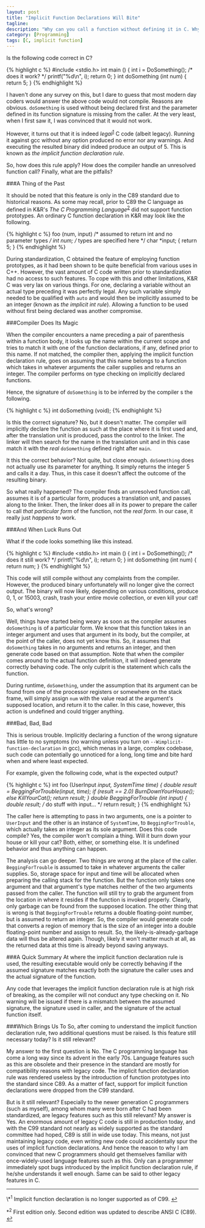 ```yaml
---
layout: post
title: "Implicit Function Declarations Will Bite"
tagline:
description: "Why can you call a function without defining it in C. Why is it bad?"
category: [Programming]
tags: [C, implicit function]
---
```


Is the following code correct in C?

{% highlight c %}
#include <stdio.h>
int main () {
    int i = DoSomething();      /* does it work? */
    printf("%d\n", i);
    return 0;
}
int doSomething (int num) {
    return 5;
}
{% endhighlight %}

I haven't done any survey on this, but I dare to guess that most modern day
coders would answer the above code would not compile.
Reasons are obvious.
`doSomething` is used without being declared first and the parameter defined
in its function signature is missing from the caller.
At the very least, when I first saw it, I was convinced that it would not work.

However, it turns out that it is indeed
*legal*<sup id="ref_f1"><a href="#f1">1</a></sup> C code (albeit legacy).
Running it against gcc without any option produced no error nor any warnings.
And executing the resulted binary did indeed produce an output of 5.
This is known as *the implicit function declaration rule*.

So, how does this rule apply?
How does the compiler handle an unresolved function call?
Finally, what are the pitfalls?

###A Thing of the Past

It should be noted that this feature is only in the C89 standard due to historical reasons.
As some may recall, prior to C89 the C language as defined in K&R's
*The C Programming Language*<sup id="ref_f2"><a href="#f2">2</a></sup>
did not support function prototypes.
An ordinary C function declaration in K&R may look like the following.

{% highlight c %}
foo (num, input)    /* assumed to return int and no parameter types */
    int num;        /* types are specified here */
    char *input;
{
    return 5;
}
{% endhighlight %}

During standardization, C obtained the feature of employing function prototypes,
as it had been shown to be quite beneficial from various uses in C++.
However, the vast amount of C code written prior to standardization had no access
to such features.
To cope with this and other limitations, K&R C was very lax on various things.
For one, declaring a variable without an actual type preceding it was perfectly legal.
Any such variable simply needed to be qualified with `auto`
and would then be implicitly assumed to be an integer (known as *the implicit int rule*).
Allowing a function to be used without first being declared was another compromise.

###Compiler Does Its Magic

When the compiler encounters a name preceding a pair of parenthesis within a function body,
it looks up the name within the current scope and tries to match it with one of the
function declarations, if any, defined prior to this name.
If not matched, the compiler then, applying the implicit function declaration rule,
goes on assuming that this name belongs to a function which takes in whatever arguments
the caller supplies and returns an integer.
The compiler performs on type checking on implicitly declared functions.

Hence, the signature of `doSomething` is to be inferred by the compiler s the following.

{% highlight c %}
int doSomething (void);
{% endhighlight %}

Is this the correct signature? No, but it doesn't matter.
The compiler will implicitly declare the function as such at the place where
it is first used and, after the translation unit is produced, pass the
control to the linker.
The linker will then search for the name in the translation unit and in this case
match it with the *real* `doSomething` defined right after `main`.

It this the correct behavior? Not quite, but close enough.
`doSomething` does not actually use its parameter for anything.
It simply returns the integer 5 and calls it a day.
Thus, in this case it doesn't affect the outcome of the resulting binary.

So what really happened?
The compiler finds an unresolved function call, assumes it is of a particular form,
produces a translation unit, and passes along to the linker.
Then, the linker does all in its power to prepare the caller to call
*that particular form* of the function, not the *real form*.
In our case, it really just *happens* to work.

###And When Luck Runs Out

What if the code looks something like this instead.

{% highlight c %}
#include <stdio.h>
int main () {
    int i = DoSomething();      /* does it still work? */
    printf("%d\n", i);
    return 0;
}
int doSomething (int num) {
    return num;
}
{% endhighlight %}

This code will still compile without any complaints from the compiler.
However, the produced binary unfortunately will no longer give the correct output.
The binary will now likely, depending on various conditions, produce 0, 1, or 15003,
crash, trash your entire movie collection, or even kill your cat!

So, what's wrong?

Well, things have started being weary as soon as the compiler assumes
`doSomething` is of a particular form.
We know that this function takes in an integer argument and uses that argument in its body,
but the compiler, at the point of the caller, does not yet know this.
So, it assumes that `doSomething` takes in no arguments and returns an integer, and then
generate code based on that assumption.
Note that when the compiler comes around to the actual function definition, it will
indeed generate correctly behaving code.
The only culprit is the statement which calls the function.

During runtime, `doSomething`, under the assumption that its argument can be found
from one of the processor registers or somewhere on the stack frame, will simply assign
`num` with the value read at the argument's supposed location, and return it to the caller.
In this case, however, this action is undefined and could trigger anything.

###Bad, Bad, Bad

This is serious trouble.
Implicitly declaring a function of the wrong signature has little to no symptoms
(no warning unless you turn on `--Wimplicit-function-declaration` in gcc),
which menas in a large, complex codebase, such code can potentially go unnoticed
for a long, long time and bite hard when and where least expected.

For example, given the following code, what is the expected output?

{% highlight c %}
int foo (UserInput *input, SystemTime time) {
    double result = BeggingForTrouble(input, time);
    if (result == 2.0)
        BurnDownYourHouse();
    else
        KillYourCat();
    return result;
}
double BeggingForTrouble (int input) {
    double result;
    /* do stuff with input... */
    return result;
}
{% endhighlight %}

The caller here is attempting to pass in two arguments, one is a pointer to `UserInput`
and the other is an instance of `SystemTime`, to `BeggingForTrouble`, which actually
takes an integer as its sole argument.
Does this code compile? Yes, the compiler won't complain a thing.
Will it burn down your house or kill your cat? Both, either, or something else.
It is undefined behavior and thus anything can happen.

The analysis can go deeper. Two things are wrong at the place of the caller.
`BeggingForTrouble` is assumed to take in whatever arguments the caller supplies.
So, storage space for input and time will be allocated when preparing the calling
stack for the function.
But the function only takes one argument and that argument's type matches neither of the
two arguments passed from the caller.
The function will still try to grab the argument from the location in where it resides
if the function is invoked properly.
Clearly, only garbage can be found from the supposed location.
The other thing that is wrong is that `BeggingForTrouble` returns a double floating-point
number, but is assumed to return an integer.
So, the compiler would generate code that converts a region of memory that is the size
of an integer into a double floating-point number and assign to result.
So, the likely-is-already-garbage data will thus be altered again.
Though, likely it won't matter much at all, as the returned data at this time is already
beyond saving anyways.

###A Quick Summary
At where the implicit function declaration rule is used,
the resulting executable would only be correctly behaving
if the assumed signature matches exactly both the signature
the caller uses and the actual signature of the function.

Any code that leverages the implicit function declaration rule is at high risk of breaking,
as the compiler will not conduct any type checking on it.
No warning will be issued if there is a mismatch between the assumed signature,
the signature used in caller, and the signature of the actual function itself.

###Which Brings Us To
So, after coming to understand the implicit function declaration rule,
two additional questions must be raised. Is this feature still necessary today?
Is it still relevant?

My answer to the first question is No.
The C programming language has come a long way since its advent in the early 70s.
Language features such as this are obsolete and their presence in the standard are
mostly for compatibility reasons with legacy code.
The implicit function declaration rule was rendered useless by the introduction of
function prototypes into the standard since C89. As a matter of fact,
support for implicit function declarations were dropped from the C99 standard.

But is it still relevant? Especially to the newer generation C programmers
(such as myself), among whom many were born after C had been standardized,
are legacy features such as this still relevant?
My answer is Yes. An enormous amount of legacy C code is still in production today,
and with the C99 standard not nearly as widely supported as the standard committee had hoped,
C89 is still in wide use today. This means, not just maintaining legacy code,
even writing new code could accidentally spur the uses of implicit function declarations.
And hence the reason to why I am convinced that new C programmers should get themselves
familiar with once-widely-used language features such as this.
Only can a programmer immediately spot bugs introduced by the implicit function declaration rule,
if he/she understands it well enough. Same can be said to other legacy features in C.


<hr>
\*<sup>1</sup> Implicit function declaration is no longer supported as of C99.
<a id="f1" href="#ref_f1">&#8617;</a>

\*<sup>2</sup> First edition only. Second edition was updated to describe ANSI C (C89).
<a id="f2" href="#ref_f2">&#8617;</a>
